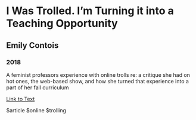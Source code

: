 # I Was Trolled. I’m Turning it into a Teaching Opportunity
## Emily Contois
### 2018 

A feminist professors experience with online trolls re: a critique she had on hot ones, the web-based show, and how she turned that experience into a part of her fall curriculum

[Link to Text](https://nursingclio.org/2018/07/17/i-was-trolled-heres-why-im-turning-it-into-a-teaching-opportunity/)

$article $online $trolling 
